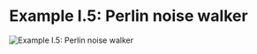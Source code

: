 # Example I.5: Perlin noise walker

![Example I.5: Perlin noise walker](https://raw.githubusercontent.com/mark-gerarts/nature-of-code/master/screenshots/Example%20I.5%3A%20Perlin%20noise%20walker.gif)